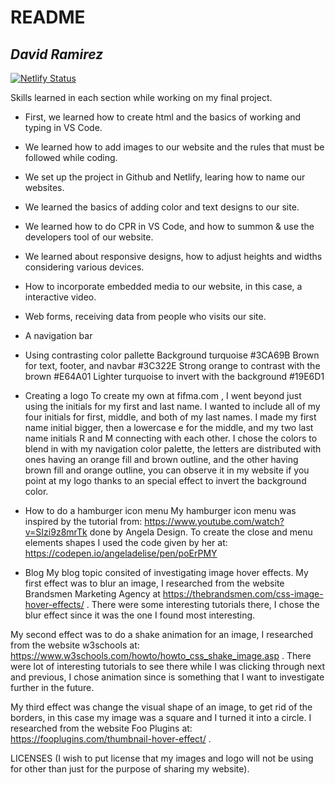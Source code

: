 # README

## _David Ramirez_

[![Netlify Status](https://api.netlify.com/api/v1/badges/debc2f9b-ee23-4af4-9ef7-9c90630ae287/deploy-status)](https://app.netlify.com/sites/about-me-davidrmz26/deploys)

Skills learned in each section while working on my final project.

* First, we learned how to create html and the basics of working and typing in VS Code.

* We learned how to add images to our website and the rules that must be followed while coding.

* We set up the project in Github and Netlify, learing how to name our websites.

* We learned the basics of adding color and text designs to our site.

* We learned how to do CPR in VS Code, and how to summon & use the developers tool of our website.

* We learned about responsive designs, how to adjust heights and widths considering various devices.

* How to incorporate embedded media to our website, in this case, a interactive video.

* Web forms, receiving data from people who visits our site.

* A navigation bar

* Using contrasting color pallette
Background turquoise #3CA69B
Brown for text, footer, and navbar #3C322E
Strong orange to contrast with the brown #E64A01
Lighter turquoise to invert with the background #19E6D1

* Creating a logo
To create my own at fifma.com , I went beyond just using the initials for my first and last name. I wanted to include all of 
my four initials for first, middle, and both of my last names. I made my first name initial bigger, then a lowercase e 
for the middle, and my two last name initials R and M connecting with each other. 
I chose the colors to blend in with my navigation color palette, the letters are distributed with ones having an orange fill 
and brown outline, and the other having brown fill and orange outline, you can observe it in my website if you point at my 
logo thanks to an special effect to invert the background color.

* How to do a hamburger icon menu
My hamburger icon menu was inspired by the tutorial from: https://www.youtube.com/watch?v=SIzi9z8mrTk done by Angela Design. 
To create the close and menu elements shapes I used the code given by her at: https://codepen.io/angeladelise/pen/poErPMY

* Blog
My blog topic consited of investigating image hover effects.
My first effect was to blur an image, I researched from the website Brandsmen Marketing Agency at 
https://thebrandsmen.com/css-image-hover-effects/ . There were some interesting tutorials there, I chose the blur
effect since it was the one I found most interesting.

My second effect was to do a shake animation for an image, I researched from the website w3schools at:
https://www.w3schools.com/howto/howto_css_shake_image.asp . There were lot of interesting tutorials to see there
while I was clicking through next and previous, I chose animation since is something that I want to investigate further 
in the future.

My third effect was change the visual shape of an image, to get rid of the borders, in this case my image was a square
and I turned it into a circle. I researched from the website Foo Plugins at: https://fooplugins.com/thumbnail-hover-effect/ .

LICENSES (I wish to put license that my images and logo will not be using for other than just for the purpose of sharing my website).
